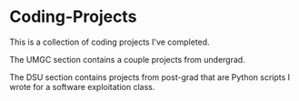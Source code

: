 # Coding-Projects

This is a collection of coding projects I've completed.

The UMGC section contains a couple projects from undergrad.

The DSU section contains projects from post-grad that are Python scripts I wrote for a software exploitation class.

